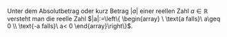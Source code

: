 Unter dem Absolutbetrag oder kurz Betrag $|a|$ einer reellen Zahl $a\in \mathbb{R}$ versteht man die reelle Zahl $|a|:=\left\{ \begin{array} \ \text{a falls}\ a\geq 0 \\ \text{-a falls}\ a< 0 \end{array}\right\}$.
